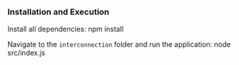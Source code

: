 ### Installation and Execution

Install all dependencies:
    npm install

Navigate to the `interconnection` folder and run the application:
    node src/index.js